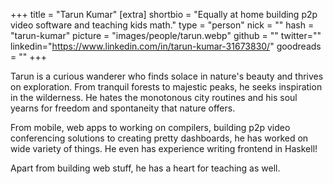 +++
title = "Tarun Kumar"
[extra]
shortbio = "Equally at home building p2p video software and teaching kids math."
type = "person"
nick = ""
hash = "tarun-kumar"
picture = "images/people/tarun.webp"
github = ""
twitter=""
linkedin="https://www.linkedin.com/in/tarun-kumar-31673830/"
goodreads = ""
+++

<p class="text-black text-base leading-normal  md:text-xl lg:text-xl md:leading-snug font-light pb-4 md:pb-7">
    Tarun is a curious wanderer who finds solace in nature's beauty and thrives on exploration. From tranquil forests to majestic peaks, he seeks inspiration in the wilderness. He hates the monotonous city routines and his soul yearns for freedom and spontaneity that nature offers.
</p>
<p class="text-black text-base leading-normal  md:text-xl lg:text-xl md:leading-snug font-light pb-4 md:pb-7">
    From mobile, web apps to working on compilers, building p2p video conferencing solutions to creating pretty dashboards, he has worked on wide variety of things. He even has experience writing frontend in Haskell!
</p>
<p class="text-black text-base leading-normal  md:text-xl lg:text-xl md:leading-snug font-light pb-4 md:pb-7">
    Apart from building web stuff, he has a heart for teaching as well.
</p>

